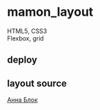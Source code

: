 # mamon_layout
HTML5, CSS3  
Flexbox, grid

## deploy


## layout source
[Анна Блок](https://www.youtube.com/watch?v=EC4dNavbzwA)
